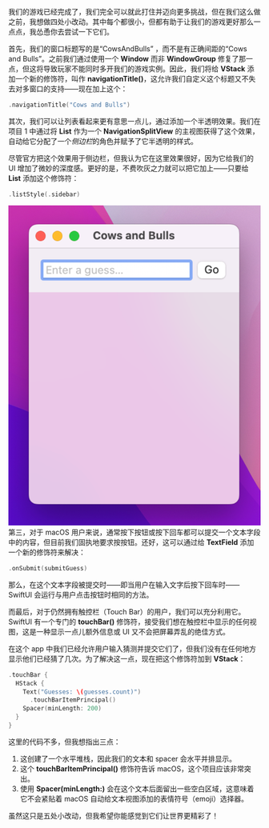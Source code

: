 我们的游戏已经完成了，我们完全可以就此打住并迈向更多挑战，但在我们这么做之前，我想做四处小改动。其中每个都很小，但都有助于让我们的游戏更好那么一点点，我怂恿你去尝试一下它们。

首先，我们的窗口标题写的是“CowsAndBulls” ，而不是有正确间距的“Cows and Bulls”。之前我们通过使用一个 **Window** 而非 **WindowGroup** 修复了那一点，但这将导致玩家不能同时多开我们的游戏实例。因此，我们将给 **VStack** 添加一个新的修饰符，叫作 **navigationTitle()**，这允许我们自定义这个标题又不失去对多窗口的支持——现在加上这个：

```Swift
.navigationTitle("Cows and Bulls")
```

其次，我们可以让列表看起来更有意思一点儿，通过添加一个半透明效果。我们在项目 1 中通过将 **List** 作为一个 **NavigationSplitView** 的主视图获得了这个效果，自动给它分配了一个*侧边栏*的角色并赋予了它半透明的样式。

尽管官方把这个效果用于侧边栏，但我认为它在这里效果很好，因为它给我们的 UI 增加了微妙的深度感。更好的是，不费吹灰之力就可以把它加上——只要给 **List** 添加这个修饰符：

```Swift
.listStyle(.sidebar)
```

![Pasted image 20240201131244.png](./attachments/Pasted%20image%2020240201131244.png)
第三，对于 macOS 用户来说，通常按下按钮或按下回车都可以提交一个文本字段中的内容，但目前我们固执地要求按按钮。还好，这可以通过给 **TextField** 添加一个新的修饰符来解决：

```Swift
.onSubmit(submitGuess)
```

那么，在这个文本字段被提交时——即当用户在输入文字后按下回车时——SwiftUI 会运行与用户点击按钮时相同的方法。

而最后，对于仍然拥有触控栏（Touch Bar）的用户，我们可以充分利用它。SwiftUI 有一个专门的 **touchBar()** 修饰符，接受我们想在触控栏中显示的任何视图，这是一种显示一点儿额外信息或 UI 又不会把屏幕弄乱的绝佳方式。

在这个 app 中我们已经允许用户输入猜测并提交它们了，但我们没有在任何地方显示他们已经猜了几次。为了解决这一点，现在把这个修饰符加到 **VStack**：

```Swift
.touchBar {
  HStack {
    Text("Guesses: \(guesses.count)")
      .touchBarItemPrincipal()
    Spacer(minLength: 200)
  }
}
```

这里的代码不多，但我想指出三点：

1. 这创建了一个水平堆栈，因此我们的文本和 spacer 会水平并排显示。
2. 这个 **touchBarItemPrincipal()** 修饰符告诉 macOS，这个项目应该非常突出。
3. 使用 **Spacer(minLength:)** 会在这个文本后面留出一些空白区域，这意味着它不会紧贴着 macOS 自动给文本视图添加的表情符号（emoji）选择器。

虽然这只是五处小改动，但我希望你能感觉到它们让世界更精彩了！